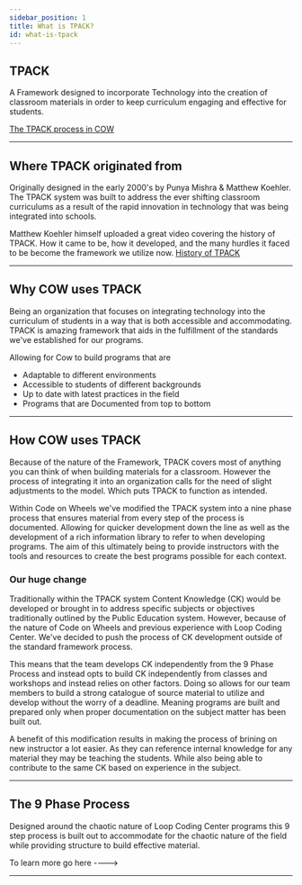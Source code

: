 ```yaml
---
sidebar_position: 1
title: What is TPACK?
id: what-is-tpack
---
```


## TPACK

A Framework designed to incorporate Technology into the creation of classroom materials in order to keep curriculum engaging and effective for students.

[The TPACK process in COW](https://docs.google.com/presentation/d/1uZxYAR_m7d4NznYeCxKtxF713ecXYSaH-LWY6Xa3NMw/edit?usp=sharing)

---

## Where TPACK originated from

Originally designed in the early 2000's by Punya Mishra & Matthew Koehler. The TPACK system was built to address the ever shifting classroom curriculums as a result of the rapid innovation in technology that was being integrated into schools.

Matthew Koehler himself uploaded a great video covering the history of TPACK. How it came to be, how it developed, and the many hurdles it faced to be become the framework we utilize now.
[History of TPACK](https://www.youtube.com/watch?v=ZCq9yH5sINc&ab_channel=MatthewKoehler)

---

## Why COW uses TPACK

Being an organization that focuses on integrating technology into the curriculum of students in a way that is both accessible and accommodating. TPACK is amazing framework that aids in the fulfillment of the standards we've established for our programs.

Allowing for Cow to build programs that are

- Adaptable to different environments
- Accessible to students of different backgrounds
- Up to date with latest practices in the field
- Programs that are Documented from top to bottom

---

## How COW uses TPACK

Because of the nature of the Framework, TPACK covers most of anything you can think of when building materials for a classroom. However the process of integrating it into an organization calls for the need of slight adjustments to the model. Which puts TPACK to function as intended.

Within Code on Wheels we've modified the TPACK system into a nine phase process that ensures material from every step of the process is documented. Allowing for quicker development down the line as well as the development of a rich information library to refer to when developing programs. The aim of this ultimately being to provide instructors with the tools and resources to create the best programs possible for each context.

### Our huge change

Traditionally within the TPACK system Content Knowledge (CK) would be developed or brought in to address specific subjects or objectives traditionally outlined by the Public Education system. However, because of the nature of Code on Wheels and previous experience with Loop Coding Center. We've decided to push the process of CK development outside of the standard framework process.

This means that the team develops CK independently from the 9 Phase Process and instead opts to build CK independently from classes and workshops and instead relies on other factors. Doing so allows for our team members to build a strong catalogue of source material to utilize and develop without the worry of a deadline. Meaning programs are built and prepared only when proper documentation on the subject matter has been built out.

A benefit of this modification results in making the process of brining on new instructor a lot easier. As they can reference internal knowledge for any material they may be teaching the students. While also being able to contribute to the same CK based on experience in the subject.

---

## The 9 Phase Process

Designed around the chaotic nature of Loop Coding Center programs this 9 step process is built out to accommodate for the chaotic nature of the field while providing structure to build effective material.

To learn more go here ---->

---
